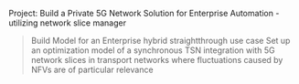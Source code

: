 Project: Build a Private 5G Network Solution for Enterprise Automation - utilizing network slice manager 
> Build Model for an Enterprise hybrid straightthrough use case 
> Set up an optimization model of a synchronous TSN integration with 5G network slices in transport networks where fluctuations caused by NFVs are of particular relevance
